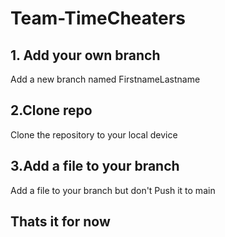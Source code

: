 # Team-TimeCheaters

## 1. Add your own branch
Add a new branch named FirstnameLastname

## 2.Clone repo
Clone the repository to your local device 

## 3.Add a file to your branch
 Add a file to your branch but don't Push it to main

## Thats it for now

